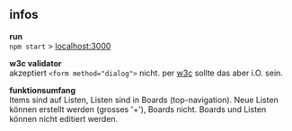 ## infos

__run__<br>
```npm start``` > [localhost:3000](http://localhost:3000/)

__w3c validator__<br>
akzeptiert ```<form method="dialog">``` nicht. per [w3c](https://www.w3.org/TR/2021/SPSD-html52-20210128/sec-forms.html#form-control-infrastructure-form-submission) sollte das aber i.O. sein.

__funktionsumfang__<br>
Items sind auf Listen, Listen sind in Boards (top-navigation). Neue Listen können erstellt werden (grosses '+'), Boards nicht. Boards und Listen können nicht editiert werden.
